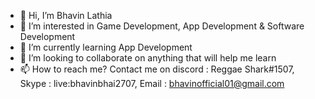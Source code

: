 - 👋 Hi, I’m Bhavin Lathia
- 👀 I’m interested in Game Development, App Development & Software Development
- 🌱 I’m currently learning App Development
- 💞️ I’m looking to collaborate on anything that will help me learn
- 📫 How to reach me? Contact me on discord : Reggae Shark#1507, Skype : live:bhavinbhai2707, Email : bhavinofficial01@gmail.com

<!---
bhavin2707/bhavin2707 is a ✨ special ✨ repository because its `README.md` (this file) appears on your GitHub profile.
You can click the Preview link to take a look at your changes.
--->
